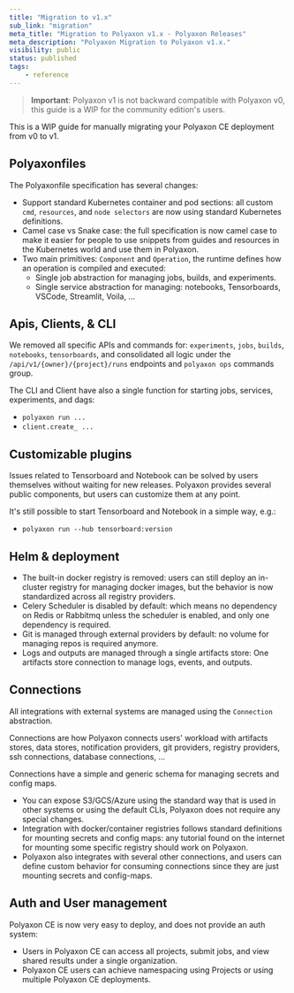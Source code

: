 ```yaml
---
title: "Migration to v1.x"
sub_link: "migration"
meta_title: "Migration to Polyaxon v1.x - Polyaxon Releases"
meta_description: "Polyaxon Migration to Polyaxon v1.x."
visibility: public
status: published
tags:
    - reference
---
```


> **Important**: Polyaxon v1 is not backward compatible with Polyaxon v0, this guide is a WIP for the community edition's users.

This is a WIP guide for manually migrating your Polyaxon CE deployment from v0 to v1.

## Polyaxonfiles

The Polyaxonfile specification has several changes:
 * Support standard Kubernetes container and pod sections: all custom `cmd`, `resources`, and `node selectors` are now using standard Kubernetes definitions.
 * Camel case vs Snake case: the full specification is now camel case to make it easier for people to use snippets from guides and resources in the Kubernetes world and use them in Polyaxon.
 * Two main primitives: `Component` and `Operation`, the runtime defines how an operation is compiled and executed: 
   * Single job abstraction for managing jobs, builds, and experiments.
   * Single service abstraction for managing: notebooks, Tensorboards, VSCode, Streamlit, Voila, ...
 
## Apis, Clients, & CLI

We removed all specific APIs and commands for: `experiments`, `jobs`, `builds`, `notebooks`, `tensorboards`, 
and consolidated all logic under the `/api/v1/{owner}/{project}/runs` endpoints and `polyaxon ops` commands group.

The CLI and Client have also a single function for starting jobs, services, experiments, and dags:
 * `polyaxon run ...`
 * `client.create_ ...`  

## Customizable plugins

Issues related to Tensorboard and Notebook can be solved by users themselves without waiting for new releases. Polyaxon provides several public components, 
but users can customize them at any point.

It's still possible to start Tensorboard and Notebook in a simple way, e.g.:

 * `polyaxon run --hub tensorboard:version`

## Helm & deployment

 * The built-in docker registry is removed: users can still deploy an in-cluster registry for managing docker images, 
   but the behavior is now standardized across all registry providers.
 * Celery Scheduler is disabled by default: which means no dependency on Redis or Rabbitmq unless the scheduler is enabled, and only one dependency is required.
 * Git is managed through external providers by default: no volume for managing repos is required anymore.
 * Logs and outputs are managed through a single artifacts store: One artifacts store connection to manage logs, events, and outputs.

## Connections

All integrations with external systems are managed using the `Connection` abstraction.
 
Connections are how Polyaxon connects users' workload with artifacts stores, data stores, 
notification providers, git providers, registry providers, ssh connections, database connections, ...

Connections have a simple and generic schema for managing secrets and config maps.

 * You can expose S3/GCS/Azure using the standard way that is used in other systems or using the default CLIs, Polyaxon does not require any special changes. 
 * Integration with docker/container registries follows standard definitions for mounting secrets and config maps: any tutorial found on the internet for mounting some specific registry should work on Polyaxon.
 * Polyaxon also integrates with several other connections, and users can define custom behavior for consuming connections since they are just mounting secrets and config-maps. 

## Auth and User management

Polyaxon CE is now very easy to deploy, and does not provide an auth system: 
 * Users in Polyaxon CE can access all projects, submit jobs, and view shared results under a single organization.
 * Polyaxon CE users can achieve namespacing using Projects or using multiple Polyaxon CE deployments.   
